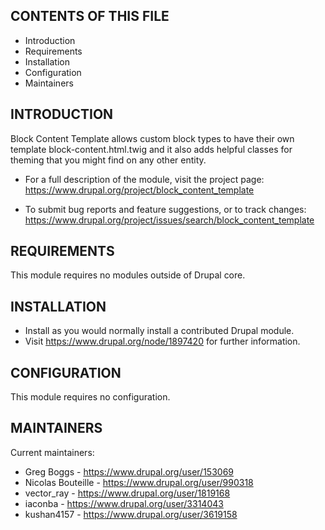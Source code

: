 ## CONTENTS OF THIS FILE

 * Introduction
 * Requirements
 * Installation
 * Configuration
 * Maintainers

## INTRODUCTION

 Block Content Template allows custom block types to have their own template block-content.html.twig and it also adds helpful classes for theming that you might find on any other entity.

  * For a full description of the module, visit the project page:
   https://www.drupal.org/project/block_content_template

 * To submit bug reports and feature suggestions, or to track changes:
   https://www.drupal.org/project/issues/search/block_content_template

## REQUIREMENTS

 This module requires no modules outside of Drupal core.

## INSTALLATION

 * Install as you would normally install a contributed Drupal module. 
 * Visit https://www.drupal.org/node/1897420 for further information.
 
## CONFIGURATION

 This module requires no configuration.

## MAINTAINERS

 Current maintainers:
  * Greg Boggs - https://www.drupal.org/user/153069
  * Nicolas Bouteille - https://www.drupal.org/user/990318
  * vector_ray - https://www.drupal.org/user/1819168
  * iaconba - https://www.drupal.org/user/3314043
  * kushan4157 - https://www.drupal.org/user/3619158